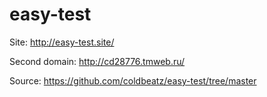 # easy-test

Site: http://easy-test.site/

Second domain: http://cd28776.tmweb.ru/


Source: https://github.com/coldbeatz/easy-test/tree/master
